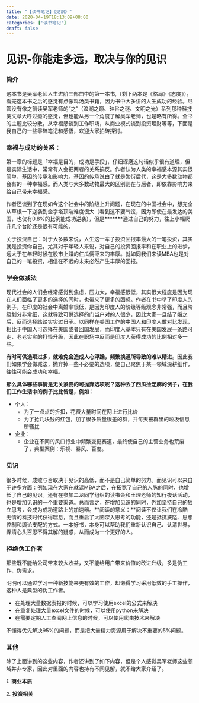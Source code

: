 ```yaml
---
title: "【读书笔记】《见识》"
date: 2020-04-19T18:13:09+08:00
categories: ['读书笔记']
draft: false
---
```


# 见识-你能走多远，取决与你的见识

### 简介

​	     这本书是吴军老师人生进阶三部曲中的第一本书,（剩下两本是《格局》《态度》），看完这本书之后的感觉有点像鸡汤类书籍，因为书中大多讲的人生成功的经验。尽管没有像之前读吴军老师的“之”（浪潮之巅、硅谷之谜、文明之光）系列那种科技类文章大呼过瘾的感觉，但也能从另一个角度了解吴军老师，也是略有所得。全书的主题比较分散，从幸福感谈到工作职场，从商业模式谈到投资理财等等，下面是我自己的一些零碎笔记和感悟，欢迎大家拍砖探讨。

### 幸福与成功的关系：

​	      第一章的标题是「幸福是目的，成功是手段」，仔细琢磨这句话似乎很有道理，但是实际生活中，常常有人会把两者的关系搞反。作者认为人类的幸福感本源其实很简单，基因的传承和影响力。基因的传承说白了就是繁衍后代，这是大多数动物都会有的一种幸福感。而人类与大多数动物最大的区别则在与后者，即依靠影响力来给自己带来幸福感。

​	    作者还谈到了在现如今这个社会中的阶级上升问题，在现在的中国社会中，想完全从草根一下逆袭到金字塔顶端难度很大（看到这不要气馁，因为即使在最发达的美国，也仅有0.8%的比例能成功逆袭），但是*****\**通过自己的努力，往上小幅爬升几个台阶还是很有可能的。

​	   关于投资自己：对于大多数来说，人生这一辈子投资回报率最大的一笔投资，其实就是投资你自己，尤其对于年轻人来说，对自己的投资回报率和在职业上的进步，远大于在年轻时候在股市上赚的仨瓜俩枣来的丰厚。就如同我们来读MBA也是对自己的一笔投资，相信在不远的未来必然产生丰厚的回报。

### 学会做减法

​	    现代社会的人们会经常感觉到焦虑，压力大，幸福感很低，其实很大程度是因为现在人们面临了更多的选择的同时，也带来了更多的困惑。作者在书中举了印度人的例子，在印度的社会中离婚率很低，是因为印度人的阶级等级观念非常强，而且阶级划分非常细，这就导致可供选择的门当户对的人很少，因此大家一旦结了婚之后，反而选择踏踏实实过日子。以同样在美国工作的中国人和印度人做对比发现，相比于中国人可选择在美国或者回国发展，而印度人基本只有在美国发展一条路可走，老老实实的打怪升级，因此在职场中反而是印度人获得成功的比例相对多一些。

​	**有时可供选项过多，就难免会造成人心浮躁，频繁换道所导致的难以精进**。因此我们如果学会做减法，抛弃掉一些不必要的选项，使自己聚焦于某一领域深耕细作，往往可能会成功和幸福。

​	**那么具体哪些事情是无关紧要的可抛弃选项呢？这种丢了西瓜捡芝麻的例子，在我们工作生活中的例子比比皆是，例如：**

* 个人：
  * 为了一点点的折扣，花费大量时间在网上进行比价
  * 为了抢几块钱的红包，加了很多质量很差的群，并每天被群里的垃圾信息所骚扰
* 企业：
  * 企业在不同的风口行业中频繁变更赛道，最终使自己的主营业务也荒废了，典型案例：乐视、暴风、百度。

### 见识

​	    很多时候，成败与否取决于见识的高低，而不是自己简单的努力。而见识可以来自于许多方面：例如现在大家在就读MBA之后，在拓宽了自己的人脉的同时，也增长了自己的见识。还有在参加二龙同学组织的读书会和王理老师的知行夜话活动，也是增加见识的一个重要渠道。总而言之，在增加见识的同时，外加坚持自己的独立思考，会成为成功道路上的加速器。
​	   **阅读的意义：**阅读不仅让我们在冷酷无情的科技时代获得喘息，而且重启了大脑深入思考的功能，还是抵抗狭隘、思想控制和舆论支配的方式。一本好书，本身可以帮助我们重新认识自己、认清世界，弄清心头百思不得其解的疑惑，从而成为一个更好的人。

### 拒绝伪工作者

那些既不能给公司带来较大收益，又不能给用户带来价值的改进升级，多是伪工作、伪需求。

明明可以通过学习一种新技能来更有效的工作，却懒得学习采用低效的手工操作，这种人是典型的伪工作者。

- 在处理大量数据表报的时候，可以学习使用excel的公式来解决
- 在重复处理大量excel文件的时候，可以使用python来解决
- 在需要定期人工查阅网上信息的时候，可以使用爬虫技术来解决

不懂得优先解决95%的问题，而是把大量精力资源用于解决不重要的5%问题。



### 其他

除了上面讲到的这些内容，作者还讲到了如下内容，但是个人感觉吴军老师这些领域并非专家，因此对里面的内容也持有不同见解，就不给大家介绍了。

*1.* **商业本质**

*2.* **投资相关**

